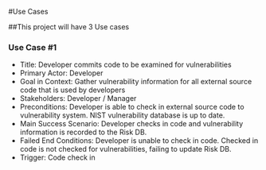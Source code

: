 #Use Cases

##This project will have 3 Use cases

### Use Case #1

* Title: Developer commits code to be examined for vulnerabilities 
* Primary Actor: Developer
* Goal in Context: Gather vulnerability information for all external source code that is used by developers
* Stakeholders: Developer / Manager
* Preconditions: Developer is able to check in external source code to vulnerability system. NIST vulnerability database is up to date. 
* Main Success Scenario: Developer checks in code and vulnerability information is recorded to the Risk DB. 
* Failed End Conditions: Developer is unable to check in code. Checked in code is not checked for vulnerabilities, failing to update Risk DB. 
* Trigger: Code check in 

